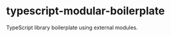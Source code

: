 typescript-modular-boilerplate
==============================

TypeScript library boilerplate using external modules.
